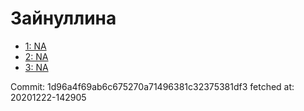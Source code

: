 # Зайнуллина
- [1: NA](1.md)
- [2: NA](2.md)
- [3: NA](3.md)

Commit: 1d96a4f69ab6c675270a71496381c32375381df3
 fetched at: 20201222-142905
